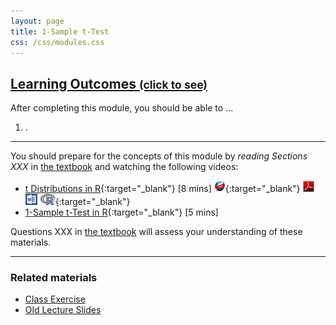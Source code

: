 ```yaml
---
layout: page
title: 1-Sample t-Test
css: /css/modules.css
---
```


<div class="panel-group">
  <div class="panel panel-default">
    <div class="panel-heading">
      <h2 class="panel-title">
        <a data-toggle="collapse" href="#ILOs">Learning Outcomes <small>(click to see)</small></a>
      </h2>
    </div>
    <div id="ILOs" class="panel-collapse collapse">
      <div class="panel-body">

<p>After completing this module, you should be able to ...</p>

<ol>
  <li>.</li>
</ol>
      </div>
    </div>
  </div>
</div>

----

You should prepare for the concepts of this module by *reading Sections XXX* in [the textbook](../../book/) and watching the following videos:

* [t Distributions in R](https://vimeo.com/user45324800/tdistribution){:target="_blank"} [8 mins] [![Web](../../img/web.png)](RHO.html){:target="_blank"}  [![PDF](../../img/pdf.png)](RHO.pdf) [![MSWord](../../img/word.png)](RHO.docx)  [![R](../../img/Rlogo.png)](RHO.R){:target="_blank"}
* [1-Sample t-Test in R](https://vimeo.com/user45324800/1samplettest){:target="_blank"} [5 mins]

Questions XXX in [the textbook](../../book/) will assess your understanding of these materials.

----

### Related materials

* [Class Exercise](CE.html)
* [Old Lecture Slides](PPT_old.pptx)
